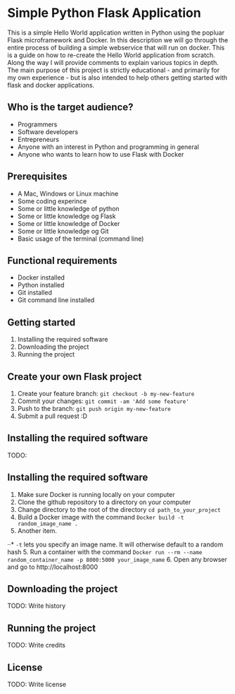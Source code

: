 # Simple Python Flask Application



This is a simple Hello World application written in Python using the popluar Flask microframework and Docker. In this description we will go through the entire process of building a simple webservice that will run on docker. This is a guide on how to re-create the Hello World application from scratch. Along the way I will provide comments to explain various topics in depth. The main purpose of this project is strictly educational - and primarily for my own experience - but is also intended to help others getting started with flask and docker applications. 

## Who is the target audience?

* Programmers
* Software developers
* Entrepreneurs
* Anyone with an interest in Python and programming in general
* Anyone who wants to learn how to use Flask with Docker

## Prerequisites

* A Mac, Windows or Linux machine
* Some coding experince
* Some or little knowledge of python
* Some or little knowledge og Flask
* Some or little knowledge of Docker
* Some or little knowledge og Git
* Basic usage of the terminal (command line)

## Functional requirements

* Docker installed 
* Python installed
* Git installed
* Git command line installed

## Getting started

1. Installing the required software
2. Downloading the project
3. Running the project

## Create your own Flask project

1. Create your feature branch: `git checkout -b my-new-feature`
2. Commit your changes: `git commit -am 'Add some feature'`
3. Push to the branch: `git push origin my-new-feature`
4. Submit a pull request :D

## Installing the required software

TODO: 

## Installing the required software

1. Make sure Docker is running locally on your computer
2. Clone the github repository to a directory on your computer
3. Change directory to the root of the directory `cd path_to_your_project`
4. Build a Docker image with the command `Docker build -t random_image_name .`
2. Another item.


··* `-t` lets you specify an image name. It will otherwise default to a random hash
5. Run a container with the command `Docker run --rm --name random_container_name -p 8000:5000 your_image_name`
6. Open any browser and go to http://localhost:8000

## Downloading the project 

TODO: Write history

## Running the project

TODO: Write credits

## License

TODO: Write license
